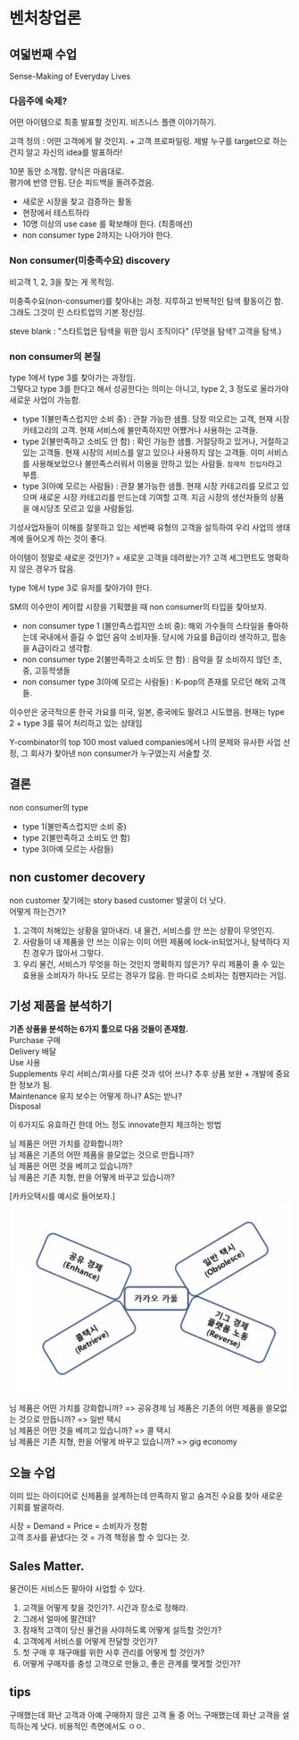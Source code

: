 # 벤처창업론

## 여덟번째 수업

Sense-Making of Everyday Lives

### 다음주에 숙제?

어떤 아이템으로 최종 발표할 것인지. 비즈니스 플랜 이야기하기.

고객 정의 : 어떤 고객에게 팔 것인지. + 고객 프로파일링. 제발 누구를 target으로 하는 건지 알고 자신의 idea를 발표하라!

10분 동안 소개함. 양식은 마음대로.  
평가에 반영 안됨. 단순 피드백을 돌려주겠음.

- 새로운 시장을 찾고 검증하는 활동
- 현장에서 테스트하라
- 10명 이상의 use case 를 확보해야 한다. (최종에선)
- non consumer type 2까지는 나아가야 한다.

### Non consumer(미충족수요) discovery

비고객 1, 2, 3을 찾는 게 목적임.

미충족수요(non-consumer)를 찾아내는 과정.
지루하고 반복적인 탐색 활동이긴 함.
그래도 그것이 린 스타트업의 기본 정신임.

steve blank : "스타트업은 탐색을 위한 임시 조직이다" (무엇을 탐색? 고객을 탐색.)

### non consumer의 본질

type 1에서 type 3를 찾아가는 과정임.  
그렇다고 type 3를 한다고 해서 성공한다는 의미는 아니고, type 2, 3 정도로 올라가야 새로운 사업이 가능함.

- type 1(불만족스럽지만 소비 중) : 관찰 가능한 샘플. 당장 떠오르는 고객, 현재 시장 카테고리의 고객. 현재 서비스에 불만족하지만 어쨌거나 사용하는 고객들.
- type 2(불만족하고 소비도 안 함) : 확인 가능한 샘플. 거절당하고 있거나, 거절하고 있는 고객들. 현재 시장의 서비스를 알고 있으나 사용하지 않는 고객들. 이미 서비스를 사용해보았으나 불만족스러워서 이용을 안하고 있는 사람들. `잠재적 진입자`라고 부름.
- type 3(아예 모르는 사람들) : 관찰 불가능한 샘플. 현재 시장 카테고리를 모르고 있으며 새로운 시장 카테고리를 만드는데 기여할 고객. 지금 시장의 생산자들의 상품을 애시당초 모르고 있을 사람들임.

기성사업자들이 이해를 잘못하고 있는 세번째 유형의 고객을 설득하여 우리 사업의 생태계에 들어오게 하는 것이 좋다.

아이템이 정말로 새로운 것인가? = 새로운 고객을 데려왔는가? 고객 세그먼트도 명확하지 않은 경우가 많음.

type 1에서 type 3로 유저를 찾아가야 한다.

SM의 이수만이 케이팝 시장을 기획했을 때 non consumer의 타입을 찾아보자.

- non consumer type 1 (불만족스럽지만 소비 중): 해외 가수들의 스타일을 좋아하는데 국내에서 즐길 수 없던 음악 소비자들. 당시에 가요를 B급이라 생각하고, 팝송을 A급이라고 생각함.
- non consumer type 2(불만족하고 소비도 안 함) : 음악을 잘 소비하지 않던 초, 중, 고등학생들
- non consumer type 3(아예 모르는 사람들) : K-pop의 존재를 모르던 해외 고객들.

이수만은 궁극적으론 한국 가요를 미국, 일본, 중국에도 팔려고 시도했음. 현재는 type 2 + type 3를 묶어 처리하고 있는 상태임

Y-combinator의 top 100 most valued companies에서 나의 문제와 유사한 사업 선정,
그 회사가 찾아낸 non consumer가 누구였는지 서술할 것.

## 결론

non consumer의 type

- type 1(불만족스럽지만 소비 중)
- type 2(불만족하고 소비도 안 함)
- type 3(아예 모르는 사람들)

## non customer decovery

non customer 찾기에는 story based customer 발굴이 더 낫다.  
어떻게 하는건가?

1. 고객이 처해있는 상황을 알아내라. 내 물건, 서비스를 안 쓰는 상황이 무엇인지.
2. 사람들이 내 제품을 안 쓰는 이유는 이미 어떤 제품에 lock-in되었거나, 탐색하다 지친 경우가 많아서 그렇다.
3. 우리 물건, 서비스가 무엇을 하는 것인지 명확하지 않은가? 우리 제품이 줄 수 있는 효용을 소비자가 하나도 모르는 경우가 많음. 한 마디로 소비자는 침팬지라는 거임.

## 기성 제품을 분석하기

**기존 상품을 분석하는 6가지 툴으로 다음 것들이 존재함.**  
Purchase 구매  
Delivery 배달  
Use 사용  
Supplements 우리 서비스/회사를 다른 것과 섞어 쓰나? 추후 상품 보완 + 개발에 중요한 정보가 됨.  
Maintenance 유지 보수는 어떻게 하나? AS는 받나?  
Disposal

이 6가지도 유효하긴 한데 어느 정도 innovate한지 체크하는 방법

님 제품은 어떤 가치를 강화합니까?  
님 제품은 기존의 어떤 제품을 쓸모없는 것으로 만듭니까?  
님 제품은 어떤 것을 베끼고 있습니까?  
님 제품은 기존 지형, 판을 어떻게 바꾸고 있습니까?

[카카오택시를 예시로 들어보자.]
<img src="./asset/innovation.png" />

님 제품은 어떤 가치를 강화합니까? => 공유경제
님 제품은 기존의 어떤 제품을 쓸모없는 것으로 만듭니까? => 일반 택시  
님 제품은 어떤 것을 베끼고 있습니까? => 콜 택시  
님 제품은 기존 지형, 판을 어떻게 바꾸고 있습니까? => gig economy

## 오늘 수업

이미 있는 아이디어로 신제품을 설계하는데 만족하지 말고
숨겨진 수요를 찾아 새로운 기회를 발굴하라.

시장 = Demand = Price = 소비자가 정함  
고객 조사를 끝냈다는 것 = 가격 책정을 할 수 있다는 것.

## Sales Matter.

물건이든 서비스든 팔아야 사업할 수 있다.

1. 고객을 어떻게 찾을 것인가?. 시간과 장소로 정해라.
2. 그래서 얼마에 팔건데?
3. 잠재적 고객이 당신 물건을 사야하도록 어떻게 설득할 것인가?
4. 고객에게 서비스를 어떻게 전달할 것인가?
5. 첫 구매 후 재구매를 위한 사후 관리를 어떻게 할 것인가?
6. 어떻게 구매자를 충성 고객으로 만들고, 좋은 관계를 맺게할 것인가?

## tips

구매했는데 화난 고객과 아예 구매하지 않은 고객 둘 중 어느 구매했는데 화난 고객을 설득하는게 낫다. 비용적인 측면에서도 ㅇㅇ.
